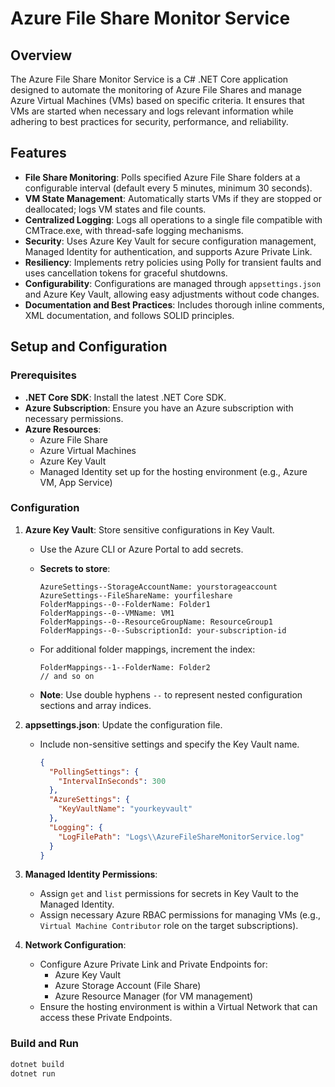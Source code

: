 # Azure File Share Monitor Service

## Overview

The Azure File Share Monitor Service is a C# .NET Core application designed to automate the monitoring of Azure File Shares and manage Azure Virtual Machines (VMs) based on specific criteria. It ensures that VMs are started when necessary and logs relevant information while adhering to best practices for security, performance, and reliability.

## Features

- **File Share Monitoring**: Polls specified Azure File Share folders at a configurable interval (default every 5 minutes, minimum 30 seconds).
- **VM State Management**: Automatically starts VMs if they are stopped or deallocated; logs VM states and file counts.
- **Centralized Logging**: Logs all operations to a single file compatible with CMTrace.exe, with thread-safe logging mechanisms.
- **Security**: Uses Azure Key Vault for secure configuration management, Managed Identity for authentication, and supports Azure Private Link.
- **Resiliency**: Implements retry policies using Polly for transient faults and uses cancellation tokens for graceful shutdowns.
- **Configurability**: Configurations are managed through `appsettings.json` and Azure Key Vault, allowing easy adjustments without code changes.
- **Documentation and Best Practices**: Includes thorough inline comments, XML documentation, and follows SOLID principles.

## Setup and Configuration

### Prerequisites

- **.NET Core SDK**: Install the latest .NET Core SDK.
- **Azure Subscription**: Ensure you have an Azure subscription with necessary permissions.
- **Azure Resources**:
  - Azure File Share
  - Azure Virtual Machines
  - Azure Key Vault
  - Managed Identity set up for the hosting environment (e.g., Azure VM, App Service)

### Configuration

1. **Azure Key Vault**: Store sensitive configurations in Key Vault.

   - Use the Azure CLI or Azure Portal to add secrets.
   - **Secrets to store**:

     ```
     AzureSettings--StorageAccountName: yourstorageaccount
     AzureSettings--FileShareName: yourfileshare
     FolderMappings--0--FolderName: Folder1
     FolderMappings--0--VMName: VM1
     FolderMappings--0--ResourceGroupName: ResourceGroup1
     FolderMappings--0--SubscriptionId: your-subscription-id
     ```

   - For additional folder mappings, increment the index:

     ```
     FolderMappings--1--FolderName: Folder2
     // and so on
     ```

   - **Note**: Use double hyphens `--` to represent nested configuration sections and array indices.

2. **appsettings.json**: Update the configuration file.

   - Include non-sensitive settings and specify the Key Vault name.

     ```json
     {
       "PollingSettings": {
         "IntervalInSeconds": 300
       },
       "AzureSettings": {
         "KeyVaultName": "yourkeyvault"
       },
       "Logging": {
         "LogFilePath": "Logs\\AzureFileShareMonitorService.log"
       }
     }
     ```

3. **Managed Identity Permissions**:

   - Assign `get` and `list` permissions for secrets in Key Vault to the Managed Identity.
   - Assign necessary Azure RBAC permissions for managing VMs (e.g., `Virtual Machine Contributor` role on the target subscriptions).

4. **Network Configuration**:

   - Configure Azure Private Link and Private Endpoints for:
     - Azure Key Vault
     - Azure Storage Account (File Share)
     - Azure Resource Manager (for VM management)
   - Ensure the hosting environment is within a Virtual Network that can access these Private Endpoints.

### Build and Run

```bash
dotnet build
dotnet run
